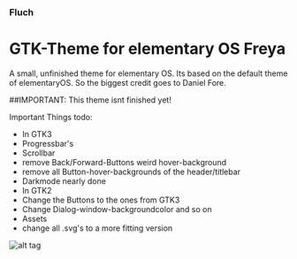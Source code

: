 ### Fluch

# GTK-Theme for elementary OS Freya
A small, unfinished theme for elementary OS.
Its based on the default theme of elementaryOS.
So the biggest credit goes to Daniel Fore.

##IMPORTANT: This theme isnt finished yet!

Important Things todo:
 - In GTK3
  - Progressbar's
  - Scrollbar
  - remove Back/Forward-Buttons weird hover-background
  - remove all Button-hover-backgrounds of the header/titlebar
  - Darkmode nearly done
 - In GTK2
  - Change the Buttons to the ones from GTK3
  - Change Dialog-window-backgroundcolor and so on
 - Assets
  - change all .svg's to a more fitting version

![alt tag](http://www.upload.ee/image/5343982/Bildschirmfoto_vom_2015-11-20_16_04_54.png)
